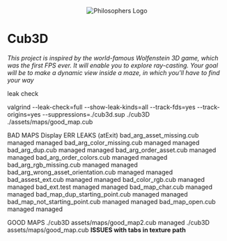 <p align="center"> 
   <img src="https://github.com/Clmntsnd/42-project-badges/blob/main/badges/cub3de.png" alt="Philosophers Logo">
</p>

# Cub3D

_This project is inspired by the world-famous Wolfenstein 3D game, which
was the first FPS ever. It will enable you to explore ray-casting. Your goal will be to
make a dynamic view inside a maze, in which you’ll have to find your way_




leak check

valgrind --leak-check=full --show-leak-kinds=all --track-fds=yes --track-origins=yes --suppressions=./cub3d.sup ./cub3D ./assets/maps/good_map.cub  

BAD MAPS
                                       Display ERR    LEAKS (atExit)
bad_arg_asset_missing.cub              managed        managed
bad_arg_color_missing.cub              managed        managed
bad_arg_dup.cub                        managed        managed
bad_arg_order_asset.cub                managed        managed
bad_arg_order_colors.cub               managed        managed
bad_arg_rgb_missing.cub                managed        managed
bad_arg_wrong_asset_orientation.cub    managed        managed
bad_assest_ext.cub                     managed        managed
bad_color_rgb.cub                      managed        managed
bad_ext.test                           managed        managed
bad_map_char.cub                       managed        managed
bad_map_dup_starting_point.cub         managed        managed
bad_map_not_starting_point.cub         managed        managed
bad_map_open.cub                       managed        managed   

GOOD MAPS
./cub3D assets/maps/good_map2.cub                     managed
./cub3D assets/maps/good_map.cub      **ISSUES with tabs in texture path**
